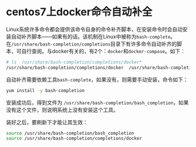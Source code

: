 # centos7上docker命令自动补全
Linux系统许多命令都会提供该命令自身的命令补齐脚本，在安装命令时会自动安装自动补齐脚本——如果有的话。该机制在Linux中被称为`bash-complete`。在`/usr/share/bash-completion/completions`目录下有许多命令自动补齐的脚本，可自行查阅。与docker有关的，有2个：`docker`和`docker-compose`。如下：
```sh
# ls  /usr/share/bash-completion/completions/docker*
/usr/share/bash-completion/completions/docker  /usr/share/bash-completion/completions/docker-compose
```
自动补齐需要依赖工具`bash-complete`，如果没有，则需要手动安装，命令如下：
```sh
yum install -y bash-completion
```
安装成功后，得到文件为 `/usr/share/bash-completion/bash_completion`，如果没有这个文件，则说明系统上没有安装这个工具。

装好之后，要刷新下才能让其生效：
```sh
source /usr/share/bash-completion/bash_completion
source /usr/share/bash-completion/completions/docker
```
